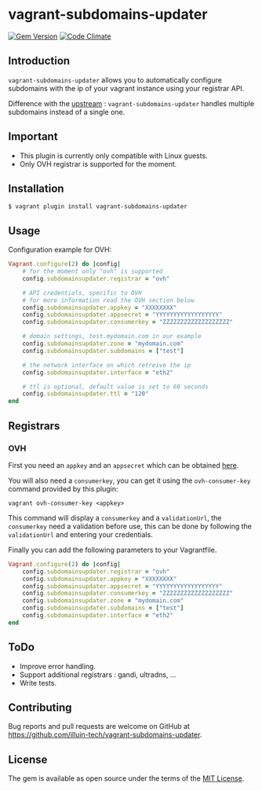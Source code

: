 # vagrant-subdomains-updater

[![Gem Version](https://badge.fury.io/rb/vagrant-subdomains-updater.svg)](http://badge.fury.io/rb/vagrant-subdomains-updater)
[![Code Climate](https://codeclimate.com/github/illuin-tech/vagrant-subdomains-updater/badges/gpa.svg)](https://codeclimate.com/github/illuin-tech/vagrant-subdomains-updater)

## Introduction

`vagrant-subdomains-updater` allows you to automatically configure subdomains with the ip of your vagrant instance using your registrar API.

Difference with the [upstream](https://github.com/nasskach/vagrant-dns-updater) : `vagrant-subdomains-updater` handles multiple subdomains instead of a single one.

## Important
- This plugin is currently only compatible with Linux guests.
- Only OVH registrar is supported for the moment.

## Installation

    $ vagrant plugin install vagrant-subdomains-updater

## Usage

Configuration example for OVH:

```ruby
Vagrant.configure(2) do |config|
    # for the moment only "ovh" is supported
    config.subdomainsupdater.registrar = "ovh"

    # API credentials, specific to OVH
    # for more information read the OVH section below
    config.subdomainsupdater.appkey = "XXXXXXXX"
    config.subdomainsupdater.appsecret = "YYYYYYYYYYYYYYYYYY"
    config.subdomainsupdater.consumerkey = "ZZZZZZZZZZZZZZZZZZZ"

    # domain settings, test.mydomain.com in our example
    config.subdomainsupdater.zone = "mydomain.com"
    config.subdomainsupdater.subdomains = ["test"]

    # the network interface on which retreive the ip
    config.subdomainsupdater.interface = "eth2"

    # ttl is optional, default value is set to 60 seconds
    config.subdomainsupdater.ttl = "120"
end
```

## Registrars
### OVH

First you need an `appkey` and an `appsecret` which can be obtained [here](https://www.ovh.com/fr/cgi-bin/api/createApplication.cgi).

You will also need a `consumerkey`, you can get it using the `ovh-consumer-key` command provided by this plugin:

```
vagrant ovh-consumer-key <appkey>
```

This command will display a `consumerkey` and a `validationUrl`, the `consumerkey` need a validation before use, this
can be done by following the `validationUrl` and entering your credentials.

Finally you can add the following parameters to your Vagrantfile.

```ruby
Vagrant.configure(2) do |config|
    config.subdomainsupdater.registrar = "ovh"
    config.subdomainsupdater.appkey = "XXXXXXXX"
    config.subdomainsupdater.appsecret = "YYYYYYYYYYYYYYYYYY"
    config.subdomainsupdater.consumerkey = "ZZZZZZZZZZZZZZZZZZZ"
    config.subdomainsupdater.zone = "mydomain.com"
    config.subdomainsupdater.subdomains = ["test"]
    config.subdomainsupdater.interface = "eth2"
end
```

## ToDo

- Improve error handling.
- Support additional registrars : gandi, ultradns, ...
- Write tests.

## Contributing

Bug reports and pull requests are welcome on GitHub at https://github.com/illuin-tech/vagrant-subdomains-updater.


## License

The gem is available as open source under the terms of the [MIT License](http://opensource.org/licenses/MIT).


